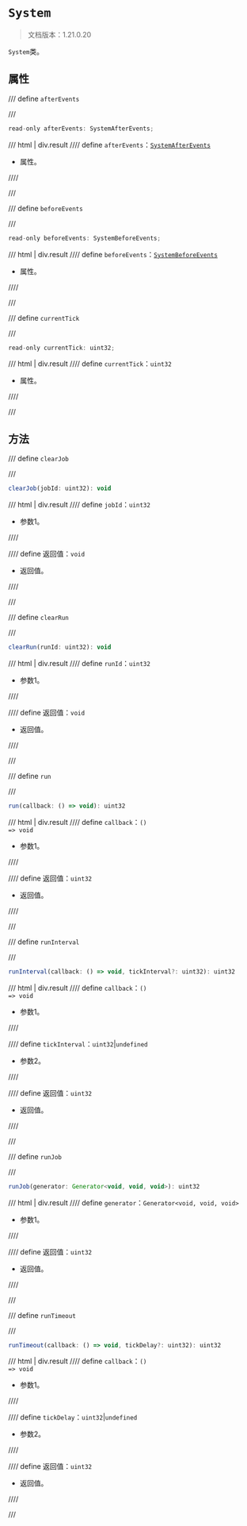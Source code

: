 # `System`

> 文档版本：1.21.0.20

`System`类。

## 属性

/// define
`afterEvents`


///

```js
read-only afterEvents: SystemAfterEvents;
```

/// html | div.result
//// define
`afterEvents`：[`SystemAfterEvents`](./systemafterevents.md)

- 属性。


////

///


/// define
`beforeEvents`


///

```js
read-only beforeEvents: SystemBeforeEvents;
```

/// html | div.result
//// define
`beforeEvents`：[`SystemBeforeEvents`](./systembeforeevents.md)

- 属性。


////

///


/// define
`currentTick`


///

```js
read-only currentTick: uint32;
```

/// html | div.result
//// define
`currentTick`：`uint32`

- 属性。


////

///


## 方法

/// define
`clearJob`


///

```js
clearJob(jobId: uint32): void
```

/// html | div.result
//// define
`jobId`：`uint32`

- 参数1。


////

//// define
返回值：`void`

- 返回值。


////

///


/// define
`clearRun`


///

```js
clearRun(runId: uint32): void
```

/// html | div.result
//// define
`runId`：`uint32`

- 参数1。


////

//// define
返回值：`void`

- 返回值。


////

///


/// define
`run`


///

```js
run(callback: () => void): uint32
```

/// html | div.result
//// define
`callback`：<code>() =&gt; void</code>

- 参数1。


////

//// define
返回值：`uint32`

- 返回值。


////

///


/// define
`runInterval`


///

```js
runInterval(callback: () => void, tickInterval?: uint32): uint32
```

/// html | div.result
//// define
`callback`：<code>() =&gt; void</code>

- 参数1。


////

//// define
`tickInterval`：`uint32`|`undefined`

- 参数2。


////

//// define
返回值：`uint32`

- 返回值。


////

///


/// define
`runJob`


///

```js
runJob(generator: Generator<void, void, void>): uint32
```

/// html | div.result
//// define
`generator`：`Generator<void, void, void>`

- 参数1。


////

//// define
返回值：`uint32`

- 返回值。


////

///


/// define
`runTimeout`


///

```js
runTimeout(callback: () => void, tickDelay?: uint32): uint32
```

/// html | div.result
//// define
`callback`：<code>() =&gt; void</code>

- 参数1。


////

//// define
`tickDelay`：`uint32`|`undefined`

- 参数2。


////

//// define
返回值：`uint32`

- 返回值。


////

///

